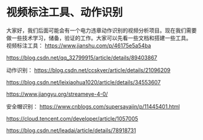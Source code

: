 # 视频标注工具、动作识别

大家好，我们后面可能会有一个电力违章动作识别的视频分析项目。现在我们需要做一些技术学习，储备，验证的工作。大家可以先看一些文档和搭建一些工具。
视频标注工具：
https://www.jianshu.com/p/46175e5a54ba

https://blog.csdn.net/qq_32799915/article/details/89403867

动作识别：
https://blog.csdn.net/ccskyer/article/details/21096209

https://blog.csdn.net/leixiaohua1020/article/details/34553607

https://www.jiangyu.org/streameye-4-0/

安全帽识别：
https://www.cnblogs.com/supersayajin/p/11445401.html

https://cloud.tencent.com/developer/article/1057005

https://blog.csdn.net/leadai/article/details/78918731